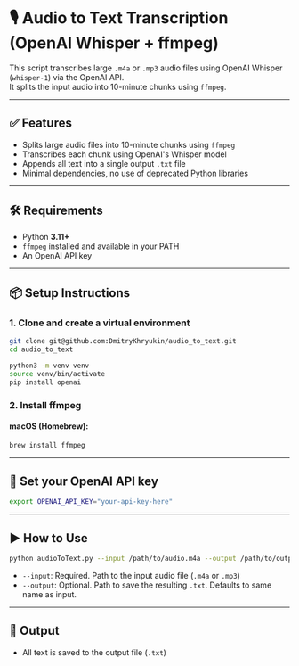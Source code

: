 # 🎙️ Audio to Text Transcription (OpenAI Whisper + ffmpeg)

This script transcribes large `.m4a` or `.mp3` audio files using OpenAI Whisper (`whisper-1`) via the OpenAI API.  
It splits the input audio into 10-minute chunks using `ffmpeg`.

---

## ✅ Features

- Splits large audio files into 10-minute chunks using `ffmpeg`
- Transcribes each chunk using OpenAI's Whisper model
- Appends all text into a single output `.txt` file
- Minimal dependencies, no use of deprecated Python libraries

---

## 🛠️ Requirements

- Python **3.11+**
- `ffmpeg` installed and available in your PATH
- An OpenAI API key

---

## 📦 Setup Instructions

### 1. Clone and create a virtual environment

```bash
git clone git@github.com:DmitryKhryukin/audio_to_text.git
cd audio_to_text

python3 -m venv venv
source venv/bin/activate
pip install openai
```

### 2. Install ffmpeg

#### macOS (Homebrew):
```bash
brew install ffmpeg
```
---

## 🔐 Set your OpenAI API key

```bash
export OPENAI_API_KEY="your-api-key-here"
```

---

## ▶️ How to Use

```bash
python audioToText.py --input /path/to/audio.m4a --output /path/to/output.txt
```

- `--input`: Required. Path to the input audio file (`.m4a` or `.mp3`)
- `--output`: Optional. Path to save the resulting `.txt`. Defaults to same name as input.

---

## 📁 Output

- All text is saved to the output file (`.txt`)

